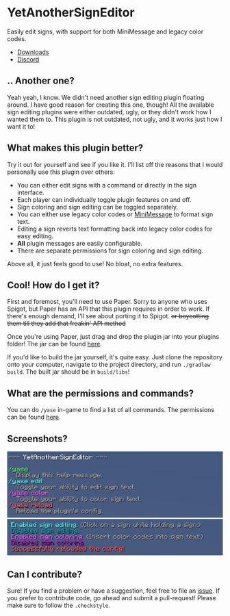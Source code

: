 # YetAnotherSignEditor
Easily edit signs, with support for both MiniMessage and legacy color codes.

* [Downloads](https://github.com/TehBrian/YetAnotherSignEditor/releases)
* [Discord](https://chat.tehbrian.xyz)

## .. Another one?
Yeah yeah, I know. We didn't need another sign editing plugin floating around. I
have good reason for creating this one, though! All the available sign editing
plugins were either outdated, ugly, or they didn't work how I wanted them to.
This plugin is not outdated, not ugly, and it works just how I want it to!

## What makes this plugin better?
Try it out for yourself and see if you like it. I'll list off the reasons that I
would personally use this plugin over others:

* You can either edit signs with a command or directly in the sign interface.
* Each player can individually toggle plugin features on and off.
* Sign coloring and sign editing can be toggled separately.
* You can either use legacy color codes or [MiniMessage][MiniMessage] to format
  sign text.
* Editing a sign reverts text formatting back into legacy color codes for easy
  editing.
* **All** plugin messages are easily configurable.
* There are separate permissions for sign coloring and sign editing.

Above all, it just feels good to use! No bloat, no extra features.

[MiniMessage]: https://docs.adventure.kyori.net/minimessage.html

## Cool! How do I get it?
First and foremost, you'll need to use Paper. Sorry to anyone who uses Spigot,
but Paper has an API that this plugin requires in order to work. If there's
enough demand, I'll see about porting it to Spigot. ~~or boycotting them till
they add that freakin' API method~~

Once you're using Paper, just drag and drop the plugin jar into your plugins
folder! The jar can be found [here][releases].

[releases]: https://github.com/TehBrian/YetAnotherSignEditor/releases

If you'd like to build the jar yourself, it's quite easy. Just clone the
repository onto your computer, navigate to the project directory, and
run `./gradlew build`. The built jar should be in `build/libs`!

## What are the permissions and commands?
You can do `/yase` in-game to find a list of all commands. The permissions can
be found [here][plugin.yml].

[plugin.yml]: https://github.com/TehBrian/YetAnotherSignEditor/blob/master/src/main/resources/plugin.yml

## Screenshots?
![Help Menu](https://raw.githubusercontent.com/TehBrian/YetAnotherSignEditor/master/images/help-menu.png)
![Commands](https://raw.githubusercontent.com/TehBrian/YetAnotherSignEditor/master/images/commands.png)

## Can I contribute?
Sure! If you find a problem or have a suggestion, feel free to file
an [issue](https://github.com/TehBrian/YetAnotherSignEditor/issues). If you
prefer to contribute code, go ahead and submit a pull-request! Please make sure
to follow the `.checkstyle`.
